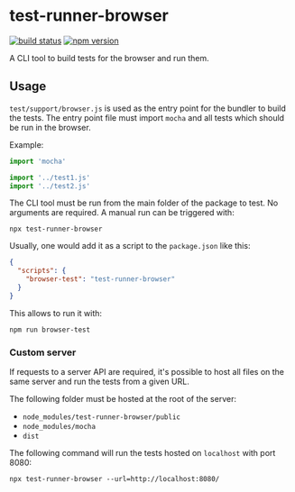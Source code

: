 # test-runner-browser
[![build status](https://img.shields.io/github/workflow/status/bergos/test-runner-browser/Test)](https://github.com/bergos/test-runner-browser/actions/workflows/test.yaml)
[![npm version](https://img.shields.io/npm/v/test-runner-browser.svg)](https://www.npmjs.com/package/test-runner-browser)

A CLI tool to build tests for the browser and run them.

## Usage

`test/support/browser.js` is used as the entry point for the bundler to build the tests.
The entry point file must import `mocha` and all tests which should be run in the browser.

Example:

```javascript
import 'mocha'

import '../test1.js'
import '../test2.js'
```

The CLI tool must be run from the main folder of the package to test.
No arguments are required.
A manual run can be triggered with:

`npx test-runner-browser`

Usually, one would add it as a script to the `package.json` like this:

```json
{
  "scripts": {
    "browser-test": "test-runner-browser"
  }
}
```

This allows to run it with:

`npm run browser-test`

### Custom server

If requests to a server API are required, it's possible to host all files on the same server and run the tests from a given URL.

The following folder must be hosted at the root of the server:

- `node_modules/test-runner-browser/public`
- `node_modules/mocha`
- `dist`

The following command will run the tests hosted on `localhost` with port 8080: 

`npx test-runner-browser --url=http://localhost:8080/`
